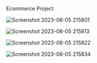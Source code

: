 Ecommerce Project

![Screenshot 2023-08-05 215801](https://github.com/njfaiaz/Ecommerce_Project_Two/assets/47560573/80974ef3-596f-446a-bada-8ae920b2be37)





![Screenshot 2023-08-05 215813](https://github.com/njfaiaz/Ecommerce_Project_Two/assets/47560573/b3c0c9c4-a13d-4e7e-8726-e2ba80def0e8)

![Screenshot 2023-08-05 215822](https://github.com/njfaiaz/Ecommerce_Project_Two/assets/47560573/a1802839-54aa-495f-94c6-cecd120a3489)

![Screenshot 2023-08-05 215834](https://github.com/njfaiaz/Ecommerce_Project_Two/assets/47560573/a0834d39-bc13-4790-bfed-dcc13e45de75)
